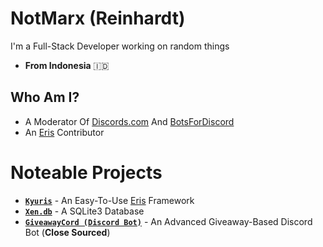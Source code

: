 # NotMarx (Reinhardt)
I'm a Full-Stack Developer working on random things

- **From Indonesia** 🇮🇩

## Who Am I?

- A Moderator Of [Discords.com](https://discords.com) And [BotsForDiscord](https://discords.com/bots)
- An [Eris](https://github.com/abalabahaha/eris) Contributor

# Noteable Projects
- **[`Kyuris`](https://github.com/NotMarx/kyuris)** - An Easy-To-Use [Eris](https://github.com/abalabahaha/eris) Framework
- **[`Xen.db`](https://github.com/NotMarx/Xen.db)** - A SQLite3 Database
- **[`GiveawayCord (Discord Bot)`](https://github.com/NotMarx/GiveawayCord)** - An Advanced Giveaway-Based Discord Bot (**Close Sourced**)
